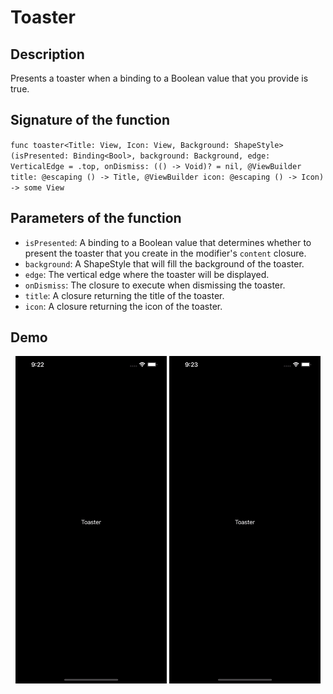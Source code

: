 # Toaster

## Description 
Presents a toaster when a binding to a Boolean value that you provide is true.

## Signature of the function 
`func toaster<Title: View, Icon: View, Background: ShapeStyle>(isPresented: Binding<Bool>, background: Background, edge: VerticalEdge = .top, onDismiss: (() -> Void)? = nil, @ViewBuilder title: @escaping () -> Title, @ViewBuilder icon: @escaping () -> Icon) -> some View`

## Parameters of the function
- `isPresented`: A binding to a Boolean value that determines whether to present the toaster that you create in the modifier's `content` closure.
- `background`: A ShapeStyle that will fill the background of the toaster.
- `edge`: The vertical edge where the toaster will be displayed.
- `onDismiss`: The closure to execute when dismissing the toaster.
- `title`: A closure returning the title of the toaster.
- `icon`: A closure returning the icon of the toaster.

## Demo
<p align="center">
<img src="/Documentation/Assets/ToasterTop.gif" width="48%">  
<img src="/Documentation/Assets/ToasterBottom.gif" width="48%">
</p>
